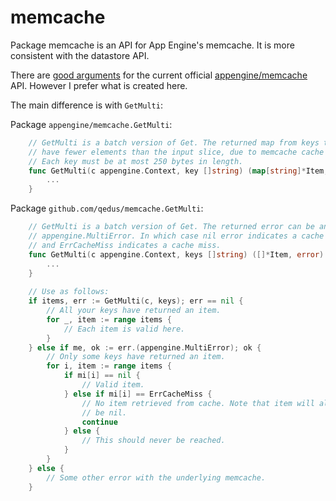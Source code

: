 memcache
========

Package memcache is an API for App Engine's memcache. It is more consistent with the datastore API.

There are [good arguments](https://groups.google.com/forum/#!topic/google-appengine-go/kiuvTHf32zw/discussion) for the current official [appengine/memcache](https://developers.google.com/appengine/docs/go/memcache/reference) API. However I prefer what is created here.

The main difference is with `GetMulti`:

Package `appengine/memcache.GetMulti`:
```go
    // GetMulti is a batch version of Get. The returned map from keys to items may
    // have fewer elements than the input slice, due to memcache cache misses.
    // Each key must be at most 250 bytes in length.
    func GetMulti(c appengine.Context, key []string) (map[string]*Item, error) {
        ...
    }
```

Package `github.com/qedus/memcache.GetMulti`:
```go
    // GetMulti is a batch version of Get. The returned error can be an
    // appengine.MultiError. In which case nil error indicates a cache hit
    // and ErrCacheMiss indicates a cache miss.
    func GetMulti(c appengine.Context, keys []string) ([]*Item, error) {
        ...
    }
    
    // Use as follows:
    if items, err := GetMulti(c, keys); err == nil {
        // All your keys have returned an item.
        for _, item := range items {
            // Each item is valid here.
        }
    } else if me, ok := err.(appengine.MultiError); ok {
        // Only some keys have returned an item.
        for i, item := range items {
            if mi[i] == nil {
                // Valid item.
            } else if mi[i] == ErrCacheMiss {
                // No item retrieved from cache. Note that item will also
                // be nil.
                continue
            } else {
                // This should never be reached.
            }
        }
    } else {
        // Some other error with the underlying memcache.
    }
```

